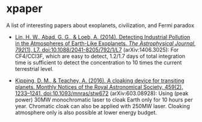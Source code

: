 # xpaper
A list of interesting papers about exoplanets, civilization, and Fermi paradox

* [Lin, H. W., Abad, G. G., & Loeb, A. (2014). Detecting Industrial Pollution in the Atmospheres of Earth-Like Exoplanets. *The Astrophysical Journal*, *792*(1), L7. doi:10.1088/2041-8205/792/1/L7](http://iopscience.iop.org/article/10.1088/2041-8205/792/1/L7/meta) (arXiv:1406.3025): For CF4/CCl3F, which are easy to detect, 1.2/1.7 days of total integration time is sufficient to detect the concentration to 10 times the current terrestrial level.


* [Kipping, D. M., & Teachey, A. (2016). A cloaking device for transiting planets. Monthly Notices of the Royal Astronomical Society, 459(2), 1233–1241. doi:10.1093/mnras/stw672](http://mnras.oxfordjournals.org/content/459/2/1233) (arXiv:603.08928): Using (peak power) 30MW monochromatic laser to cloak Earth only for 10 hours per year. Chromatic cloak can also be applied with 250MW laser. Cloaking atmosphere only is also possible at lower energy budget.

  ​